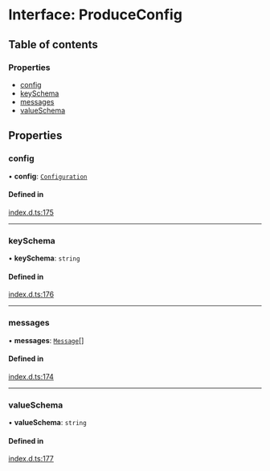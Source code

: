 # Interface: ProduceConfig

## Table of contents

### Properties

- [config](ProduceConfig.md#config)
- [keySchema](ProduceConfig.md#keyschema)
- [messages](ProduceConfig.md#messages)
- [valueSchema](ProduceConfig.md#valueschema)

## Properties

### config

• **config**: [`Configuration`](Configuration.md)

#### Defined in

[index.d.ts:175](https://github.com/mostafa/xk6-kafka/blob/main/index.d.ts#L175)

___

### keySchema

• **keySchema**: `string`

#### Defined in

[index.d.ts:176](https://github.com/mostafa/xk6-kafka/blob/main/index.d.ts#L176)

___

### messages

• **messages**: [`Message`](Message.md)[]

#### Defined in

[index.d.ts:174](https://github.com/mostafa/xk6-kafka/blob/main/index.d.ts#L174)

___

### valueSchema

• **valueSchema**: `string`

#### Defined in

[index.d.ts:177](https://github.com/mostafa/xk6-kafka/blob/main/index.d.ts#L177)
